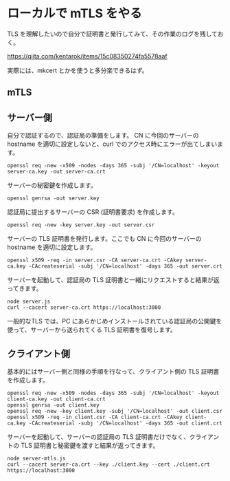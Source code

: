 # ローカルで mTLS をやる

TLS を理解したいので自分で証明書と発行してみて、その作業のログを残しておく。

https://qiita.com/kentarok/items/15c08350274fa5578aaf

実際には、mkcert とかを使うと多分楽できるはず。

## mTLS

## サーバー側

自分で認証するので、認証局の準備をします。
CN に今回のサーバーの hostname を適切に設定しないと、curl でのアクセス時にエラーが出てしまいます。

```shell
openssl req -new -x509 -nodes -days 365 -subj '/CN=localhost' -keyout server-ca.key -out server-ca.crt
```

サーバーの秘密鍵を作成します。

```shell
openssl genrsa -out server.key
```

認証局に提出するサーバーの CSR (証明書要求) を作成します。

```shell
openssl req -new -key server.key -out server.csr
```

サーバーの TLS 証明書を発行します。ここでも CN に今回のサーバーの hostname を適切に設定します。

```shell
openssl x509 -req -in server.csr -CA server-ca.crt -CAkey server-ca.key -CAcreateserial -subj '/CN=localhost' -days 365 -out server.crt
```

サーバーを起動して、認証局の TLS 証明書と一緒にリクエストすると結果が返ってきます。

```shell
node server.js
curl --cacert server-ca.crt https://localhost:3000
```

一般的なTLS では、PC にあらかじめインストールされている認証局の公開鍵を使って、サーバーから送られてくる TLS 証明書を復号します。

## クライアント側

基本的にはサーバー側と同様の手順を行なって、クライアント側の TLS 証明書を作成します。

```shell
openssl req -new -x509 -nodes -days 365 -subj '/CN=localhost' -keyout client-ca.key -out client-ca.crt
openssl genrsa -out client.key
openssl req -new -key client.key -subj '/CN=localhost' -out client.csr
openssl x509 -req -in client.csr -CA client-ca.crt -CAkey client-ca.key -CAcreateserial -subj '/CN=localhost' -days 365 -out client.crt
```

サーバーを起動して、サーバーの認証局の TLS 証明書だけでなく、クライアントの TLS 証明書と秘密鍵を渡すと結果が返ってきます。

```shell
node server-mtls.js
curl --cacert server-ca.crt --key ./client.key --cert ./client.crt https://localhost:3000
```
